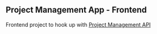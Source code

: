 ## Project Management App - Frontend

Frontend project to hook up with [Project Management API](https://github.com/sarquah/projectmanagementapi)
